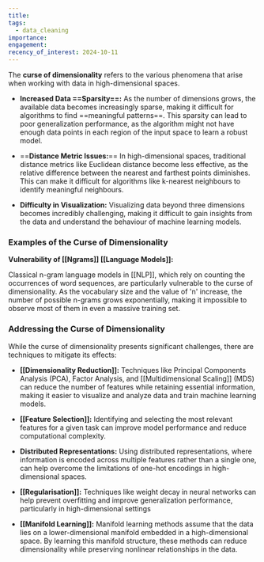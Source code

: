 ```yaml
---
title: 
tags:
  - data_cleaning
importance: 
engagement: 
recency_of_interest: 2024-10-11
---
```

The **curse of dimensionality** refers to the various phenomena that arise when working with data in high-dimensional spaces.

- **Increased Data ==Sparsity==:** As the number of dimensions grows, the available data becomes increasingly sparse, making it difficult for algorithms to find ==meaningful patterns==. This sparsity can lead to poor generalization performance, as the algorithm might not have enough data points in each region of the input space to learn a robust model.

- ==**Distance Metric Issues:**== In high-dimensional spaces, traditional distance metrics like Euclidean distance become less effective, as the relative difference between the nearest and farthest points diminishes. This can make it difficult for algorithms like k-nearest neighbours to identify meaningful neighbours.

- **Difficulty in Visualization:** Visualizing data beyond three dimensions becomes incredibly challenging, making it difficult to gain insights from the data and understand the behaviour of machine learning models.

### Examples of the Curse of Dimensionality

**Vulnerability of [[Ngrams]] [[Language Models]]:** 

Classical n-gram language models in [[NLP]], which rely on counting the occurrences of word sequences, are particularly vulnerable to the curse of dimensionality. As the vocabulary size and the value of 'n' increase, the number of possible n-grams grows exponentially, making it impossible to observe most of them in even a massive training set.
### Addressing the Curse of Dimensionality

While the curse of dimensionality presents significant challenges, there are techniques to mitigate its effects:

- **[[Dimensionality Reduction]]:** Techniques like Principal Components Analysis (PCA), Factor Analysis, and [[Multidimensional Scaling]] (MDS) can reduce the number of features while retaining essential information, making it easier to visualize and analyze data and train machine learning models.

- **[[Feature Selection]]:** Identifying and selecting the most relevant features for a given task can improve model performance and reduce computational complexity.

- **Distributed Representations:** Using distributed representations, where information is encoded across multiple features rather than a single one, can help overcome the limitations of one-hot encodings in high-dimensional spaces.

- **[[Regularisation]]:** Techniques like weight decay in neural networks can help prevent overfitting and improve generalization performance, particularly in high-dimensional settings

- **[[Manifold Learning]]:** Manifold learning methods assume that the data lies on a lower-dimensional manifold embedded in a high-dimensional space. By learning this manifold structure, these methods can reduce dimensionality while preserving nonlinear relationships in the data.


